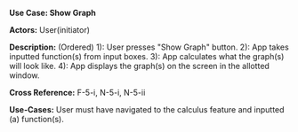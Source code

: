 **Use Case: Show Graph**

**Actors:** User(initiator)

**Description:** (Ordered)
  1): User presses "Show Graph" button.
  2): App takes inputted function(s) from input boxes.
  3): App calculates what the graph(s) will look like.
  4): App displays the graph(s) on the screen in the allotted window.
  
  **Cross Reference:** F-5-i, N-5-i, N-5-ii
  
  **Use-Cases:** User must have navigated to the calculus feature and inputted (a) function(s).
